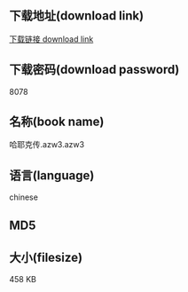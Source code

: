 ## 下载地址(download link)
[下载链接 download link](https://tutu365.netlify.app/?s=%E5%93%88%E8%80%B6%E5%85%8B%E4%BC%A0.azw3)

## 下载密码(download password)
8078

## 名称(book name)
哈耶克传.azw3.azw3

## 语言(language)
chinese

## MD5


## 大小(filesize)
458 KB
